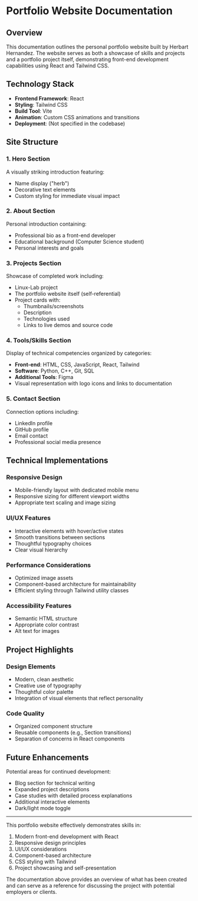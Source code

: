 # Portfolio Website Documentation

## Overview
This documentation outlines the personal portfolio website built by Herbart Hernandez. The website serves as both a showcase of skills and projects and a portfolio project itself, demonstrating front-end development capabilities using React and Tailwind CSS.

## Technology Stack
- **Frontend Framework**: React
- **Styling**: Tailwind CSS
- **Build Tool**: Vite
- **Animation**: Custom CSS animations and transitions
- **Deployment**: (Not specified in the codebase)

## Site Structure

### 1. Hero Section
A visually striking introduction featuring:
- Name display ("herb")
- Decorative text elements
- Custom styling for immediate visual impact

### 2. About Section
Personal introduction containing:
- Professional bio as a front-end developer
- Educational background (Computer Science student)
- Personal interests and goals

### 3. Projects Section
Showcase of completed work including:
- Linux-Lab project
- The portfolio website itself (self-referential)
- Project cards with:
  - Thumbnails/screenshots
  - Description
  - Technologies used
  - Links to live demos and source code

### 4. Tools/Skills Section
Display of technical competencies organized by categories:
- **Front-end**: HTML, CSS, JavaScript, React, Tailwind
- **Software**: Python, C++, Git, SQL
- **Additional Tools**: Figma
- Visual representation with logo icons and links to documentation

### 5. Contact Section
Connection options including:
- LinkedIn profile
- GitHub profile
- Email contact
- Professional social media presence

## Technical Implementations

### Responsive Design
- Mobile-friendly layout with dedicated mobile menu
- Responsive sizing for different viewport widths
- Appropriate text scaling and image sizing

### UI/UX Features
- Interactive elements with hover/active states
- Smooth transitions between sections
- Thoughtful typography choices
- Clear visual hierarchy

### Performance Considerations
- Optimized image assets
- Component-based architecture for maintainability
- Efficient styling through Tailwind utility classes

### Accessibility Features
- Semantic HTML structure
- Appropriate color contrast
- Alt text for images

## Project Highlights

### Design Elements
- Modern, clean aesthetic
- Creative use of typography
- Thoughtful color palette
- Integration of visual elements that reflect personality

### Code Quality
- Organized component structure
- Reusable components (e.g., Section transitions)
- Separation of concerns in React components

## Future Enhancements
Potential areas for continued development:
- Blog section for technical writing
- Expanded project descriptions
- Case studies with detailed process explanations
- Additional interactive elements
- Dark/light mode toggle

---

This portfolio website effectively demonstrates skills in:
1. Modern front-end development with React
2. Responsive design principles
3. UI/UX considerations
4. Component-based architecture
5. CSS styling with Tailwind
6. Project showcasing and self-presentation

The documentation above provides an overview of what has been created and can serve as a reference for discussing the project with potential employers or clients.